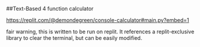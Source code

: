 ##Text-Based 4 function calculator

https://replit.com/@demondegreen/console-calculator#main.py?embed=1

fair warning, this is written to be run on replit. It references a replit-exclusive library to clear the terminal, but can be easily modified.

